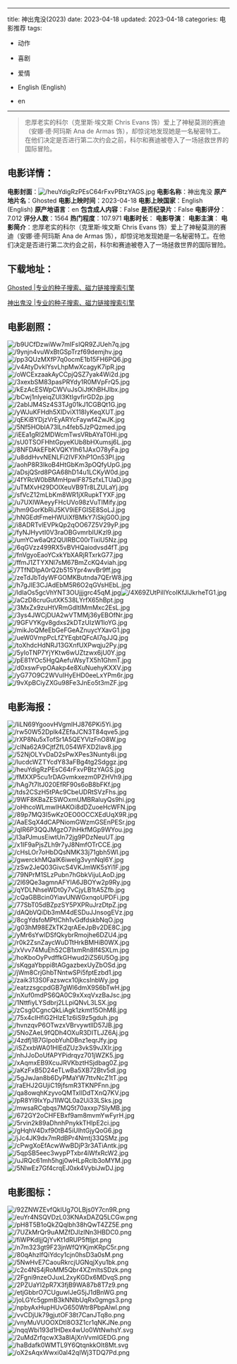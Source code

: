 
---
title: 神出鬼没(2023)
date: 2023-04-18
updated: 2023-04-18
categories: 电影推荐
tags:
- 动作
- 喜剧
- 爱情

- English (English)
- en
---


> 忠厚老实的科尔（克里斯·埃文斯 Chris Evans 饰）爱上了神秘莫测的赛迪（安娜·德·阿玛斯 Ana de Armas 饰），却惊诧地发现她是一名秘密特工。在他们决定是否进行第二次约会之前，科尔和赛迪被卷入了一场拯救世界的国际冒险。

## **电影详情**：

**电影封面**：<img src="https://image.tmdb.org/t/p/w200/heuYdigRzPEsC64rFxvPBtzYAGS.jpg" alt="/heuYdigRzPEsC64rFxvPBtzYAGS.jpg" title="/heuYdigRzPEsC64rFxvPBtzYAGS.jpg">
**电影名称**：神出鬼没
**原产地片名**：Ghosted
**电影上映时间**：2023-04-18
**电影上映国家**：English (English)
**原产地语言**：en
**包含成人内容**：False
**是否纪录片**：False
**电影评分**：7.012
**评分人数**：1564
**热门程度**：107.971
**电影时长**：
**电影导演**：
**电影主演**：
**电影简介**：忠厚老实的科尔（克里斯·埃文斯 Chris Evans 饰）爱上了神秘莫测的赛迪（安娜·德·阿玛斯 Ana de Armas 饰），却惊诧地发现她是一名秘密特工。在他们决定是否进行第二次约会之前，科尔和赛迪被卷入了一场拯救世界的国际冒险。

## **下载地址**：
[Ghosted |专业的种子搜索、磁力链接搜索引擎](https://movie.amd794.com:2083/?search=Ghosted&ordering=&mode=match_phrase&page_size=10&page=1)

[神出鬼没 |专业的种子搜索、磁力链接搜索引擎](https://movie.amd794.com:2083/?search=%E7%A5%9E%E5%87%BA%E9%AC%BC%E6%B2%A1&ordering=&mode=match_phrase&page_size=10&page=1)
 

## **电影剧照**：
<img src="https://image.tmdb.org/t/p/original/b9UCfDzwiWw7mIFsIQR9ZJUeh7q.jpg" alt="/b9UCfDzwiWw7mIFsIQR9ZJUeh7q.jpg" title="/b9UCfDzwiWw7mIFsIQR9ZJUeh7q.jpg"><img src="https://image.tmdb.org/t/p/original/9ynjn4vuWxBtGSpTrzf69demjhv.jpg" alt="/9ynjn4vuWxBtGSpTrzf69demjhv.jpg" title="/9ynjn4vuWxBtGSpTrzf69demjhv.jpg"><img src="https://image.tmdb.org/t/p/original/pp3QUzMXfP7q0ocmE1b15FH6PQ6.jpg" alt="/pp3QUzMXfP7q0ocmE1b15FH6PQ6.jpg" title="/pp3QUzMXfP7q0ocmE1b15FH6PQ6.jpg"><img src="https://image.tmdb.org/t/p/original/v4AtyDvkIYsvLhpMwXcagyK7ipR.jpg" alt="/v4AtyDvkIYsvLhpMwXcagyK7ipR.jpg" title="/v4AtyDvkIYsvLhpMwXcagyK7ipR.jpg"><img src="https://image.tmdb.org/t/p/original/oWCExzaakAyCCpjQSZ7yak4Wi2d.jpg" alt="/oWCExzaakAyCCpjQSZ7yak4Wi2d.jpg" title="/oWCExzaakAyCCpjQSZ7yak4Wi2d.jpg"><img src="https://image.tmdb.org/t/p/original/3xexbSM83pasPRYdy1R0MVpFrQ5.jpg" alt="/3xexbSM83pasPRYdy1R0MVpFrQ5.jpg" title="/3xexbSM83pasPRYdy1R0MVpFrQ5.jpg"><img src="https://image.tmdb.org/t/p/original/kEzAcESWpCWVuJsOiJtKhBHJIbx.jpg" alt="/kEzAcESWpCWVuJsOiJtKhBHJIbx.jpg" title="/kEzAcESWpCWVuJsOiJtKhBHJIbx.jpg"><img src="https://image.tmdb.org/t/p/original/bCwj1nlyeiqZUI3KtIgvfirGD2p.jpg" alt="/bCwj1nlyeiqZUI3KtIgvfirGD2p.jpg" title="/bCwj1nlyeiqZUI3KtIgvfirGD2p.jpg"><img src="https://image.tmdb.org/t/p/original/2abIJM4Sz4S3TJg01kJ1CGBQt1G.jpg" alt="/2abIJM4Sz4S3TJg01kJ1CGBQt1G.jpg" title="/2abIJM4Sz4S3TJg01kJ1CGBQt1G.jpg"><img src="https://image.tmdb.org/t/p/original/yWJuKFHdh5XlDviX118IyKeqXUT.jpg" alt="/yWJuKFHdh5XlDviX118IyKeqXUT.jpg" title="/yWJuKFHdh5XlDviX118IyKeqXUT.jpg"><img src="https://image.tmdb.org/t/p/original/qEKiBYDjzVrEyARYcFaywf4ZwJK.jpg" alt="/qEKiBYDjzVrEyARYcFaywf4ZwJK.jpg" title="/qEKiBYDjzVrEyARYcFaywf4ZwJK.jpg"><img src="https://image.tmdb.org/t/p/original/5Nf5HObIA73ILn4feb5JzPQzmed.jpg" alt="/5Nf5HObIA73ILn4feb5JzPQzmed.jpg" title="/5Nf5HObIA73ILn4feb5JzPQzmed.jpg"><img src="https://image.tmdb.org/t/p/original/iEEa1gRI2MDWcmTwsVRbAYaT0HI.jpg" alt="/iEEa1gRI2MDWcmTwsVRbAYaT0HI.jpg" title="/iEEa1gRI2MDWcmTwsVRbAYaT0HI.jpg"><img src="https://image.tmdb.org/t/p/original/sU0TSOFHhtGpyeKUb8bHXumsj6L.jpg" alt="/sU0TSOFHhtGpyeKUb8bHXumsj6L.jpg" title="/sU0TSOFHhtGpyeKUb8bHXumsj6L.jpg"><img src="https://image.tmdb.org/t/p/original/8NFDAkEFbKVQKYIh61JAxO78yFa.jpg" alt="/8NFDAkEFbKVQKYIh61JAxO78yFa.jpg" title="/8NFDAkEFbKVQKYIh61JAxO78yFa.jpg"><img src="https://image.tmdb.org/t/p/original/u8ddHvvNENLFi2IVFXhP1On53PI.jpg" alt="/u8ddHvvNENLFi2IVFXhP1On53PI.jpg" title="/u8ddHvvNENLFi2IVFXhP1On53PI.jpg"><img src="https://image.tmdb.org/t/p/original/aohP8R3IkoB4HtGbKm3pOQfyUpG.jpg" alt="/aohP8R3IkoB4HtGbKm3pOQfyUpG.jpg" title="/aohP8R3IkoB4HtGbKm3pOQfyUpG.jpg"><img src="https://image.tmdb.org/t/p/original/aDsjQSrd8PGA68hD14u1LCKyW0d.jpg" alt="/aDsjQSrd8PGA68hD14u1LCKyW0d.jpg" title="/aDsjQSrd8PGA68hD14u1LCKyW0d.jpg"><img src="https://image.tmdb.org/t/p/original/4fYRcW0bBMmHpwlF875zfxLTUaD.jpg" alt="/4fYRcW0bBMmHpwlF875zfxLTUaD.jpg" title="/4fYRcW0bBMmHpwlF875zfxLTUaD.jpg"><img src="https://image.tmdb.org/t/p/original/uTMXvH29DOlXeuVB9Tr8LZULaYj.jpg" alt="/uTMXvH29DOlXeuVB9Tr8LZULaYj.jpg" title="/uTMXvH29DOlXeuVB9Tr8LZULaYj.jpg"><img src="https://image.tmdb.org/t/p/original/sfVcZ12mLbKm8WR1jXRupkTYXF.jpg" alt="/sfVcZ12mLbKm8WR1jXRupkTYXF.jpg" title="/sfVcZ12mLbKm8WR1jXRupkTYXF.jpg"><img src="https://image.tmdb.org/t/p/original/u7UXlWAeyyFHcUVo98zVuTIMify.jpg" alt="/u7UXlWAeyyFHcUVo98zVuTIMify.jpg" title="/u7UXlWAeyyFHcUVo98zVuTIMify.jpg"><img src="https://image.tmdb.org/t/p/original/hm9GorKbRiJ5KV9iEFGISE8SoLJ.jpg" alt="/hm9GorKbRiJ5KV9iEFGISE8SoLJ.jpg" title="/hm9GorKbRiJ5KV9iEFGISE8SoLJ.jpg"><img src="https://image.tmdb.org/t/p/original/hNGEdtFmeHWUiXfBMkY7iSkjG0O.jpg" alt="/hNGEdtFmeHWUiXfBMkY7iSkjG0O.jpg" title="/hNGEdtFmeHWUiXfBMkY7iSkjG0O.jpg"><img src="https://image.tmdb.org/t/p/original/i8ADRTvlEVPkQp2qOO67Z5V29yP.jpg" alt="/i8ADRTvlEVPkQp2qOO67Z5V29yP.jpg" title="/i8ADRTvlEVPkQp2qOO67Z5V29yP.jpg"><img src="https://image.tmdb.org/t/p/original/fyNJHyvtI0V3raOBGvmrbIUKzl9.jpg" alt="/fyNJHyvtI0V3raOBGvmrbIUKzl9.jpg" title="/fyNJHyvtI0V3raOBGvmrbIUKzl9.jpg"><img src="https://image.tmdb.org/t/p/original/umYCw6aQt2QUIRBC00rTixiU5Nz.jpg" alt="/umYCw6aQt2QUIRBC00rTixiU5Nz.jpg" title="/umYCw6aQt2QUIRBC00rTixiU5Nz.jpg"><img src="https://image.tmdb.org/t/p/original/6qGVzz499RX5vBVHQaiodvsd4fT.jpg" alt="/6qGVzz499RX5vBVHQaiodvsd4fT.jpg" title="/6qGVzz499RX5vBVHQaiodvsd4fT.jpg"><img src="https://image.tmdb.org/t/p/original/fnVgyoEaoYCxkYbXARjRTxrkG77.jpg" alt="/fnVgyoEaoYCxkYbXARjRTxrkG77.jpg" title="/fnVgyoEaoYCxkYbXARjRTxrkG77.jpg"><img src="https://image.tmdb.org/t/p/original/ffmJ1ZTYXNl7sM67BmZcKQ4viah.jpg" alt="/ffmJ1ZTYXNl7sM67BmZcKQ4viah.jpg" title="/ffmJ1ZTYXNl7sM67BmZcKQ4viah.jpg"><img src="https://image.tmdb.org/t/p/original/7TfNDlpA0rQ2b515Ypr4wvBr9ff.jpg" alt="/7TfNDlpA0rQ2b515Ypr4wvBr9ff.jpg" title="/7TfNDlpA0rQ2b515Ypr4wvBr9ff.jpg"><img src="https://image.tmdb.org/t/p/original/zeTdJbTdyWFGOMKButnda7QErW8.jpg" alt="/zeTdJbTdyWFGOMKButnda7QErW8.jpg" title="/zeTdJbTdyWFGOMKButnda7QErW8.jpg"><img src="https://image.tmdb.org/t/p/original/h7gJlE3CJAdEbM5R6O2qGVsHEbL.jpg" alt="/h7gJlE3CJAdEbM5R6O2qGVsHEbL.jpg" title="/h7gJlE3CJAdEbM5R6O2qGVsHEbL.jpg"><img src="https://image.tmdb.org/t/p/original/ldIaOs5gcVhYNT3OUjjjgrc45qM.jpg" alt="/ldIaOs5gcVhYNT3OUjjjgrc45qM.jpg" title="/ldIaOs5gcVhYNT3OUjjjgrc45qM.jpg"><img src="https://image.tmdb.org/t/p/original/4X69ZUtPilIYcoIKfJlJkrheTG1.jpg" alt="/4X69ZUtPilIYcoIKfJlJkrheTG1.jpg" title="/4X69ZUtPilIYcoIKfJlJkrheTG1.jpg"><img src="https://image.tmdb.org/t/p/original/aCzD8cruGutXK538LYrfX65hBpt.jpg" alt="/aCzD8cruGutXK538LYrfX65hBpt.jpg" title="/aCzD8cruGutXK538LYrfX65hBpt.jpg"><img src="https://image.tmdb.org/t/p/original/3MxZx9zuHtVRmGdltIMmMxc2EsL.jpg" alt="/3MxZx9zuHtVRmGdltIMmMxc2EsL.jpg" title="/3MxZx9zuHtVRmGdltIMmMxc2EsL.jpg"><img src="https://image.tmdb.org/t/p/original/3ys4JWCjDUA2wVTMMj36yEBOfNr.jpg" alt="/3ys4JWCjDUA2wVTMMj36yEBOfNr.jpg" title="/3ys4JWCjDUA2wVTMMj36yEBOfNr.jpg"><img src="https://image.tmdb.org/t/p/original/9GFVYKgv8gdxs2kDTzUIzW1loYG.jpg" alt="/9GFVYKgv8gdxs2kDTzUIzW1loYG.jpg" title="/9GFVYKgv8gdxs2kDTzUIzW1loYG.jpg"><img src="https://image.tmdb.org/t/p/original/mikJoQMeEbGeFGeAZnuycYXavG1.jpg" alt="/mikJoQMeEbGeFGeAZnuycYXavG1.jpg" title="/mikJoQMeEbGeFGeAZnuycYXavG1.jpg"><img src="https://image.tmdb.org/t/p/original/ueW0VmpPcLfZYEqbtQFcAI7qJJQ.jpg" alt="/ueW0VmpPcLfZYEqbtQFcAI7qJJQ.jpg" title="/ueW0VmpPcLfZYEqbtQFcAI7qJJQ.jpg"><img src="https://image.tmdb.org/t/p/original/toXhdcHdNRJ13GXnfUXPwqju2Py.jpg" alt="/toXhdcHdNRJ13GXnfUXPwqju2Py.jpg" title="/toXhdcHdNRJ13GXnfUXPwqju2Py.jpg"><img src="https://image.tmdb.org/t/p/original/5yIoTNP7YjYKtw6wUZtzwx6jU0Y.jpg" alt="/5yIoTNP7YjYKtw6wUZtzwx6jU0Y.jpg" title="/5yIoTNP7YjYKtw6wUZtzwx6jU0Y.jpg"><img src="https://image.tmdb.org/t/p/original/pE81YOc5HgQAefuWsyTX5h1GhmT.jpg" alt="/pE81YOc5HgQAefuWsyTX5h1GhmT.jpg" title="/pE81YOc5HgQAefuWsyTX5h1GhmT.jpg"><img src="https://image.tmdb.org/t/p/original/d0xswFvpOAakp4e8XuNuehyKXXV.jpg" alt="/d0xswFvpOAakp4e8XuNuehyKXXV.jpg" title="/d0xswFvpOAakp4e8XuNuehyKXXV.jpg"><img src="https://image.tmdb.org/t/p/original/yG77O9C2WVuIHyEHD0eeLxYPm6r.jpg" alt="/yG77O9C2WVuIHyEHD0eeLxYPm6r.jpg" title="/yG77O9C2WVuIHyEHD0eeLxYPm6r.jpg"><img src="https://image.tmdb.org/t/p/original/9vXpBCiyZXGu98Fe3JnEo5t3mZF.jpg" alt="/9vXpBCiyZXGu98Fe3JnEo5t3mZF.jpg" title="/9vXpBCiyZXGu98Fe3JnEo5t3mZF.jpg">

## **电影海报**：
<img src="https://image.tmdb.org/t/p/original/liLN69YgoovHVgmlHJ876PKi5Yi.jpg" alt="/liLN69YgoovHVgmlHJ876PKi5Yi.jpg" title="/liLN69YgoovHVgmlHJ876PKi5Yi.jpg"><img src="https://image.tmdb.org/t/p/original/rw50W52Dplk4ZEfaJCN3T84qve5.jpg" alt="/rw50W52Dplk4ZEfaJCN3T84qve5.jpg" title="/rw50W52Dplk4ZEfaJCN3T84qve5.jpg"><img src="https://image.tmdb.org/t/p/original/rXP8Nu5xTofSr1A5QEYVlzFnO8W.jpg" alt="/rXP8Nu5xTofSr1A5QEYVlzFnO8W.jpg" title="/rXP8Nu5xTofSr1A5QEYVlzFnO8W.jpg"><img src="https://image.tmdb.org/t/p/original/clNa62A9CjtfZfL054WFXD2lav8.jpg" alt="/clNa62A9CjtfZfL054WFXD2lav8.jpg" title="/clNa62A9CjtfZfL054WFXD2lav8.jpg"><img src="https://image.tmdb.org/t/p/original/52NjOLYvDaD2sPwXPes3Nunty8i.jpg" alt="/52NjOLYvDaD2sPwXPes3Nunty8i.jpg" title="/52NjOLYvDaD2sPwXPes3Nunty8i.jpg"><img src="https://image.tmdb.org/t/p/original/lucdcWZTYcdY83aFBg4tg2Sdggz.jpg" alt="/lucdcWZTYcdY83aFBg4tg2Sdggz.jpg" title="/lucdcWZTYcdY83aFBg4tg2Sdggz.jpg"><img src="https://image.tmdb.org/t/p/original/heuYdigRzPEsC64rFxvPBtzYAGS.jpg" alt="/heuYdigRzPEsC64rFxvPBtzYAGS.jpg" title="/heuYdigRzPEsC64rFxvPBtzYAGS.jpg"><img src="https://image.tmdb.org/t/p/original/fMXXP5cu1rDAGvmkxezm0PZHVh9.jpg" alt="/fMXXP5cu1rDAGvmkxezm0PZHVh9.jpg" title="/fMXXP5cu1rDAGvmkxezm0PZHVh9.jpg"><img src="https://image.tmdb.org/t/p/original/hAg7t7ItJ020EfRF90s6oB8bFKf.jpg" alt="/hAg7t7ItJ020EfRF90s6oB8bFKf.jpg" title="/hAg7t7ItJ020EfRF90s6oB8bFKf.jpg"><img src="https://image.tmdb.org/t/p/original/tds2CSzH5tPAc9CbeUDRtSVzFhs.jpg" alt="/tds2CSzH5tPAc9CbeUDRtSVzFhs.jpg" title="/tds2CSzH5tPAc9CbeUDRtSVzFhs.jpg"><img src="https://image.tmdb.org/t/p/original/9WF8KBaZESWOxmUMBRaluyQs9hi.jpg" alt="/9WF8KBaZESWOxmUMBRaluyQs9hi.jpg" title="/9WF8KBaZESWOxmUMBRaluyQs9hi.jpg"><img src="https://image.tmdb.org/t/p/original/oHhcoWLmwlHAKOi8dDZuoeHcWFN.jpg" alt="/oHhcoWLmwlHAKOi8dDZuoeHcWFN.jpg" title="/oHhcoWLmwlHAKOi8dDZuoeHcWFN.jpg"><img src="https://image.tmdb.org/t/p/original/89p7MQ3I5wKzOEO0OCCXEdUqX9R.jpg" alt="/89p7MQ3I5wKzOEO0OCCXEdUqX9R.jpg" title="/89p7MQ3I5wKzOEO0OCCXEdUqX9R.jpg"><img src="https://image.tmdb.org/t/p/original/AaESqX4dCAPNiomGWzmGSEnPESr.jpg" alt="/AaESqX4dCAPNiomGWzmGSEnPESr.jpg" title="/AaESqX4dCAPNiomGWzmGSEnPESr.jpg"><img src="https://image.tmdb.org/t/p/original/qIR6P3QQJMgzO7ihHkfMGp9WYou.jpg" alt="/qIR6P3QQJMgzO7ihHkfMGp9WYou.jpg" title="/qIR6P3QQJMgzO7ihHkfMGp9WYou.jpg"><img src="https://image.tmdb.org/t/p/original/l3aPJmusEiwtUn72jg9PDzNeuUT.jpg" alt="/l3aPJmusEiwtUn72jg9PDzNeuUT.jpg" title="/l3aPJmusEiwtUn72jg9PDzNeuUT.jpg"><img src="https://image.tmdb.org/t/p/original/x1IF9aPjsZLh9r7yJ8NmfOTrCCE.jpg" alt="/x1IF9aPjsZLh9r7yJ8NmfOTrCCE.jpg" title="/x1IF9aPjsZLh9r7yJ8NmfOTrCCE.jpg"><img src="https://image.tmdb.org/t/p/original/cHsLOr7oHbDQsNMK33j71gbh5WI.jpg" alt="/cHsLOr7oHbDQsNMK33j71gbh5WI.jpg" title="/cHsLOr7oHbDQsNMK33j71gbh5WI.jpg"><img src="https://image.tmdb.org/t/p/original/gwerckhMQalK6iweIg3vynNqI6Y.jpg" alt="/gwerckhMQalK6iweIg3vynNqI6Y.jpg" title="/gwerckhMQalK6iweIg3vynNqI6Y.jpg"><img src="https://image.tmdb.org/t/p/original/zSw2JeQ03GivcS4VKJmWK5sYi1F.jpg" alt="/zSw2JeQ03GivcS4VKJmWK5sYi1F.jpg" title="/zSw2JeQ03GivcS4VKJmWK5sYi1F.jpg"><img src="https://image.tmdb.org/t/p/original/79NPrM1SLzPubn7hGbkVijuLAoD.jpg" alt="/79NPrM1SLzPubn7hGbkVijuLAoD.jpg" title="/79NPrM1SLzPubn7hGbkVijuLAoD.jpg"><img src="https://image.tmdb.org/t/p/original/2l69Qe3agmnAFYIA6JBOYw2p9Ry.jpg" alt="/2l69Qe3agmnAFYIA6JBOYw2p9Ry.jpg" title="/2l69Qe3agmnAFYIA6JBOYw2p9Ry.jpg"><img src="https://image.tmdb.org/t/p/original/qYDLNhseWDt0y7vCjyLB1tA5Zfb.jpg" alt="/qYDLNhseWDt0y7vCjyLB1tA5Zfb.jpg" title="/qYDLNhseWDt0y7vCjyLB1tA5Zfb.jpg"><img src="https://image.tmdb.org/t/p/original/cQaGBBcin0YiavUNWGxnqoUPDFi.jpg" alt="/cQaGBBcin0YiavUNWGxnqoUPDFi.jpg" title="/cQaGBBcin0YiavUNWGxnqoUPDFi.jpg"><img src="https://image.tmdb.org/t/p/original/77SbT05dBZpzSY5PXPRuJrzDtpZ.jpg" alt="/77SbT05dBZpzSY5PXPRuJrzDtpZ.jpg" title="/77SbT05dBZpzSY5PXPRuJrzDtpZ.jpg"><img src="https://image.tmdb.org/t/p/original/dAQbVQiDb3mM4dESDuJJnsogEVz.jpg" alt="/dAQbVQiDb3mM4dESDuJJnsogEVz.jpg" title="/dAQbVQiDb3mM4dESDuJJnsogEVz.jpg"><img src="https://image.tmdb.org/t/p/original/8cgYdsfoMPtlChh1vGdfdskbNqO.jpg" alt="/8cgYdsfoMPtlChh1vGdfdskbNqO.jpg" title="/8cgYdsfoMPtlChh1vGdfdskbNqO.jpg"><img src="https://image.tmdb.org/t/p/original/g03hM98EZkTK2qrAEeJpBv2DE8C.jpg" alt="/g03hM98EZkTK2qrAEeJpBv2DE8C.jpg" title="/g03hM98EZkTK2qrAEeJpBv2DE8C.jpg"><img src="https://image.tmdb.org/t/p/original/yMr6sYwIDSfQkybrRmojhe6DZU4.jpg" alt="/yMr6sYwIDSfQkybrRmojhe6DZU4.jpg" title="/yMr6sYwIDSfQkybrRmojhe6DZU4.jpg"><img src="https://image.tmdb.org/t/p/original/r0k2ZsnZaycWuDTtHrkBMHiB0WX.jpg" alt="/r0k2ZsnZaycWuDTtHrkBMHiB0WX.jpg" title="/r0k2ZsnZaycWuDTtHrkBMHiB0WX.jpg"><img src="https://image.tmdb.org/t/p/original/xVvv74MuEh52CB1xmRn8If4SXLm.jpg" alt="/xVvv74MuEh52CB1xmRn8If4SXLm.jpg" title="/xVvv74MuEh52CB1xmRn8If4SXLm.jpg"><img src="https://image.tmdb.org/t/p/original/hoKboOyPvdffkGHwud2iZS6U5Og.jpg" alt="/hoKboOyPvdffkGHwud2iZS6U5Og.jpg" title="/hoKboOyPvdffkGHwud2iZS6U5Og.jpg"><img src="https://image.tmdb.org/t/p/original/sKqgaYbppi8tAGgazbexUyZbOSd.jpg" alt="/sKqgaYbppi8tAGgazbexUyZbOSd.jpg" title="/sKqgaYbppi8tAGgazbexUyZbOSd.jpg"><img src="https://image.tmdb.org/t/p/original/jWm8CrjGhbTNntwSPi5fptEzbd1.jpg" alt="/jWm8CrjGhbTNntwSPi5fptEzbd1.jpg" title="/jWm8CrjGhbTNntwSPi5fptEzbd1.jpg"><img src="https://image.tmdb.org/t/p/original/zaik313S0Fazswcx10jkcsInbWy.jpg" alt="/zaik313S0Fazswcx10jkcsInbWy.jpg" title="/zaik313S0Fazswcx10jkcsInbWy.jpg"><img src="https://image.tmdb.org/t/p/original/eatzzsgcpdGB7gWl6dmX9S6bTwH.jpg" alt="/eatzzsgcpdGB7gWl6dmX9S6bTwH.jpg" title="/eatzzsgcpdGB7gWl6dmX9S6bTwH.jpg"><img src="https://image.tmdb.org/t/p/original/nXuf0mdPS6QA0C9xXxqVxzBaJsc.jpg" alt="/nXuf0mdPS6QA0C9xXxqVxzBaJsc.jpg" title="/nXuf0mdPS6QA0C9xXxqVxzBaJsc.jpg"><img src="https://image.tmdb.org/t/p/original/1NttfiyLYSdbrj2LLpiQNvL3LSX.jpg" alt="/1NttfiyLYSdbrj2LLpiQNvL3LSX.jpg" title="/1NttfiyLYSdbrj2LLpiQNvL3LSX.jpg"><img src="https://image.tmdb.org/t/p/original/zCsg0CgncQkLiAgk1zkmt15OhM8.jpg" alt="/zCsg0CgncQkLiAgk1zkmt15OhM8.jpg" title="/zCsg0CgncQkLiAgk1zkmt15OhM8.jpg"><img src="https://image.tmdb.org/t/p/original/75x4cIHfiG2HlzE1z6iS9z5gduh.jpg" alt="/75x4cIHfiG2HlzE1z6iS9z5gduh.jpg" title="/75x4cIHfiG2HlzE1z6iS9z5gduh.jpg"><img src="https://image.tmdb.org/t/p/original/hvnzqvP6OTwzxVBrvywtllD57JB.jpg" alt="/hvnzqvP6OTwzxVBrvywtllD57JB.jpg" title="/hvnzqvP6OTwzxVBrvywtllD57JB.jpg"><img src="https://image.tmdb.org/t/p/original/5NoZAeL9fQDh4OXuR3DITLJZ6Aj.jpg" alt="/5NoZAeL9fQDh4OXuR3DITLJZ6Aj.jpg" title="/5NoZAeL9fQDh4OXuR3DITLJZ6Aj.jpg"><img src="https://image.tmdb.org/t/p/original/4zdfj1B7GIpobYuhDBnz1eqrJfy.jpg" alt="/4zdfj1B7GIpobYuhDBnz1eqrJfy.jpg" title="/4zdfj1B7GIpobYuhDBnz1eqrJfy.jpg"><img src="https://image.tmdb.org/t/p/original/iSZxxbWA01HIEdZUz3vkS9vJXIr.jpg" alt="/iSZxxbWA01HIEdZUz3vkS9vJXIr.jpg" title="/iSZxxbWA01HIEdZUz3vkS9vJXIr.jpg"><img src="https://image.tmdb.org/t/p/original/nhJJoDoUfAPYPidrqyz701jWZK5.jpg" alt="/nhJJoDoUfAPYPidrqyz701jWZK5.jpg" title="/nhJJoDoUfAPYPidrqyz701jWZK5.jpg"><img src="https://image.tmdb.org/t/p/original/xAqmxEB9XcuJRVKbztHSjdbag0Z.jpg" alt="/xAqmxEB9XcuJRVKbztHSjdbag0Z.jpg" title="/xAqmxEB9XcuJRVKbztHSjdbag0Z.jpg"><img src="https://image.tmdb.org/t/p/original/aKzFxB5D24eTLwBa5XB72Btv5dl.jpg" alt="/aKzFxB5D24eTLwBa5XB72Btv5dl.jpg" title="/aKzFxB5D24eTLwBa5XB72Btv5dl.jpg"><img src="https://image.tmdb.org/t/p/original/5gJwJan8b6DyPMaYW7ttvNcZ1tT.jpg" alt="/5gJwJan8b6DyPMaYW7ttvNcZ1tT.jpg" title="/5gJwJan8b6DyPMaYW7ttvNcZ1tT.jpg"><img src="https://image.tmdb.org/t/p/original/raEHJ2GUjiC19jfsmR3TKNPFnn.jpg" alt="/raEHJ2GUjiC19jfsmR3TKNPFnn.jpg" title="/raEHJ2GUjiC19jfsmR3TKNPFnn.jpg"><img src="https://image.tmdb.org/t/p/original/qa8owqhKzyvoQMTxIlDdTXnQ7KV.jpg" alt="/qa8owqhKzyvoQMTxIlDdTXnQ7KV.jpg" title="/qa8owqhKzyvoQMTxIlDdTXnQ7KV.jpg"><img src="https://image.tmdb.org/t/p/original/pR8Yl9IxYpJ1lWQL0a2Ui33LSks.jpg" alt="/pR8Yl9IxYpJ1lWQL0a2Ui33LSks.jpg" title="/pR8Yl9IxYpJ1lWQL0a2Ui33LSks.jpg"><img src="https://image.tmdb.org/t/p/original/mwsaRCqbqs7MQ5t70axxp7SIyMB.jpg" alt="/mwsaRCqbqs7MQ5t70axxp7SIyMB.jpg" title="/mwsaRCqbqs7MQ5t70axxp7SIyMB.jpg"><img src="https://image.tmdb.org/t/p/original/672GY2oCHFEBxf9am8mvmYwFyrH.jpg" alt="/672GY2oCHFEBxf9am8mvmYwFyrH.jpg" title="/672GY2oCHFEBxf9am8mvmYwFyrH.jpg"><img src="https://image.tmdb.org/t/p/original/5rvin2k89aDhnhPnykkTHlpE2ci.jpg" alt="/5rvin2k89aDhnhPnykkTHlpE2ci.jpg" title="/5rvin2k89aDhnhPnykkTHlpE2ci.jpg"><img src="https://image.tmdb.org/t/p/original/gHqhV4Dxf90tB45iUlhtGjyQoG6.jpg" alt="/gHqhV4Dxf90tB45iUlhtGjyQoG6.jpg" title="/gHqhV4Dxf90tB45iUlhtGjyQoG6.jpg"><img src="https://image.tmdb.org/t/p/original/jJc4JK9dx7mRdBPr4Nmtj33QSMz.jpg" alt="/jJc4JK9dx7mRdBPr4Nmtj33QSMz.jpg" title="/jJc4JK9dx7mRdBPr4Nmtj33QSMz.jpg"><img src="https://image.tmdb.org/t/p/original/cPwgXoEfAcwWwBDjP3r3ATiAntk.jpg" alt="/cPwgXoEfAcwWwBDjP3r3ATiAntk.jpg" title="/cPwgXoEfAcwWwBDjP3r3ATiAntk.jpg"><img src="https://image.tmdb.org/t/p/original/5qpSB5eec3wypPTxbr4iWfxRcW2.jpg" alt="/5qpSB5eec3wypPTxbr4iWfxRcW2.jpg" title="/5qpSB5eec3wypPTxbr4iWfxRcW2.jpg"><img src="https://image.tmdb.org/t/p/original/uJRQc61mh5hgj0wHLpRclb3oMYM.jpg" alt="/uJRQc61mh5hgj0wHLpRclb3oMYM.jpg" title="/uJRQc61mh5hgj0wHLpRclb3oMYM.jpg"><img src="https://image.tmdb.org/t/p/original/5NlwEz7Gf4crqEJ0xk4VybiJwDJ.jpg" alt="/5NlwEz7Gf4crqEJ0xk4VybiJwDJ.jpg" title="/5NlwEz7Gf4crqEJ0xk4VybiJwDJ.jpg">

## **电影图标**：
<img src="https://image.tmdb.org/t/p/original/92ZNWZEvfQklUg7OLBjs0Y7cn9R.png" alt="/92ZNWZEvfQklUg7OLBjs0Y7cn9R.png" title="/92ZNWZEvfQklUg7OLBjs0Y7cn9R.png"><img src="https://image.tmdb.org/t/p/original/euYr4NSQVDzL03KNAxDAZQ5LCGw.png" alt="/euYr4NSQVDzL03KNAxDAZQ5LCGw.png" title="/euYr4NSQVDzL03KNAxDAZQ5LCGw.png"><img src="https://image.tmdb.org/t/p/original/pH8T5B1oQkZQqlbh38hQwT4ZZ5E.png" alt="/pH8T5B1oQkZQqlbh38hQwT4ZZ5E.png" title="/pH8T5B1oQkZQqlbh38hQwT4ZZ5E.png"><img src="https://image.tmdb.org/t/p/original/7UZkMrQr9uAMZfDJlzINn3HBDC0.png" alt="/7UZkMrQr9uAMZfDJlzINn3HBDC0.png" title="/7UZkMrQr9uAMZfDJlzINn3HBDC0.png"><img src="https://image.tmdb.org/t/p/original/fiWPKdIjjQjYvKt1dRUP5ftljpt.png" alt="/fiWPKdIjjQjYvKt1dRUP5ftljpt.png" title="/fiWPKdIjjQjYvKt1dRUP5ftljpt.png"><img src="https://image.tmdb.org/t/p/original/n7m323gt9F23jnWfQYKjmKRpC5r.png" alt="/n7m323gt9F23jnWfQYKjmKRpC5r.png" title="/n7m323gt9F23jnWfQYKjmKRpC5r.png"><img src="https://image.tmdb.org/t/p/original/80qAhzlfQiYdcy1cjn0hsD3a0sM.png" alt="/80qAhzlfQiYdcy1cjn0hsD3a0sM.png" title="/80qAhzlfQiYdcy1cjn0hsD3a0sM.png"><img src="https://image.tmdb.org/t/p/original/5NwHvE7CaouRkrcjUGNqjXyu1bk.png" alt="/5NwHvE7CaouRkrcjUGNqjXyu1bk.png" title="/5NwHvE7CaouRkrcjUGNqjXyu1bk.png"><img src="https://image.tmdb.org/t/p/original/c2c4NS4jRoMM5Qbr4XZmItsSDzk.png" alt="/c2c4NS4jRoMM5Qbr4XZmItsSDzk.png" title="/c2c4NS4jRoMM5Qbr4XZmItsSDzk.png"><img src="https://image.tmdb.org/t/p/original/2Fgni9nzeOJuxL2xyKGDx6MDvqS.png" alt="/2Fgni9nzeOJuxL2xyKGDx6MDvqS.png" title="/2Fgni9nzeOJuxL2xyKGDx6MDvqS.png"><img src="https://image.tmdb.org/t/p/original/2PZUaYI2pR7X3fjB9WA87b8T7z9.png" alt="/2PZUaYI2pR7X3fjB9WA87b8T7z9.png" title="/2PZUaYI2pR7X3fjB9WA87b8T7z9.png"><img src="https://image.tmdb.org/t/p/original/etjGbbrO7CUguwlJeG5jJ1dBnWG.png" alt="/etjGbbrO7CUguwlJeG5jJ1dBnWG.png" title="/etjGbbrO7CUguwlJeG5jJ1dBnWG.png"><img src="https://image.tmdb.org/t/p/original/joLGYc5gpmB3kNNlbUqRx0gmgs3.png" alt="/joLGYc5gpmB3kNNlbUqRx0gmgs3.png" title="/joLGYc5gpmB3kNNlbUqRx0gmgs3.png"><img src="https://image.tmdb.org/t/p/original/npbyAxHupHUvG650Wtr8PbpAlwl.png" alt="/npbyAxHupHUvG650Wtr8PbpAlwl.png" title="/npbyAxHupHUvG650Wtr8PbpAlwl.png"><img src="https://image.tmdb.org/t/p/original/vvCDjUk79gjutOF38t7CanJTq8o.png" alt="/vvCDjUk79gjutOF38t7CanJTq8o.png" title="/vvCDjUk79gjutOF38t7CanJTq8o.png"><img src="https://image.tmdb.org/t/p/original/vnyMuVUOOXDtl8O3Z1cr1qNKJNe.png" alt="/vnyMuVUOOXDtl8O3Z1cr1qNKJNe.png" title="/vnyMuVUOOXDtl8O3Z1cr1qNKJNe.png"><img src="https://image.tmdb.org/t/p/original/nqqWbi193d1HDex4wUo0WtNwhsY.svg" alt="/nqqWbi193d1HDex4wUo0WtNwhsY.svg" title="/nqqWbi193d1HDex4wUo0WtNwhsY.svg"><img src="https://image.tmdb.org/t/p/original/2uMdZrfqcwX3a8lAjXnVvmlGEDG.png" alt="/2uMdZrfqcwX3a8lAjXnVvmlGEDG.png" title="/2uMdZrfqcwX3a8lAjXnVvmlGEDG.png"><img src="https://image.tmdb.org/t/p/original/haBdafk0WMTL9Y6QtqnkkOlt8Mt.svg" alt="/haBdafk0WMTL9Y6QtqnkkOlt8Mt.svg" title="/haBdafk0WMTL9Y6QtqnkkOlt8Mt.svg"><img src="https://image.tmdb.org/t/p/original/oX2sAqxWwxi0al42qIWj3TDQ7Pd.png" alt="/oX2sAqxWwxi0al42qIWj3TDQ7Pd.png" title="/oX2sAqxWwxi0al42qIWj3TDQ7Pd.png">
